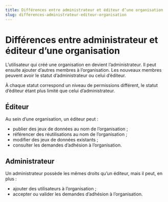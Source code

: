 ```yaml
---
title: Différences entre administrateur et éditeur d’une organisation
slug: differences-administrateur-editeur-organisation
---
```

# Différences entre administrateur et éditeur d’une organisation

L’utilisateur qui créé une organisation en devient l’administrateur. Il peut ensuite ajouter d’autres membres à l’organisation. Les nouveaux membres peuvent avoir le statut d’administrateur ou celui d’éditeur.

À chaque statut correspond un niveau de permissions différent, le statut d’éditeur étant plus limité que celui d’administrateur.

## Éditeur

Au sein d’une organisation, un éditeur peut :

* publier des jeux de données au nom de l’organisation ;
* référencer des réutilisations au nom de l’organisation ;
* modifier des jeux de données existants ;
* consulter les demandes d’adhésion à l’organisation.

## Administrateur

Un administrateur possède les mêmes droits qu’un éditeur, mais il peut, en plus :

* ajouter des utilisateurs à l’organisation ;
* accepter ou valider les demandes d’adhésion à l’organisation.

